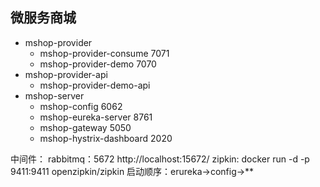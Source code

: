 ## 微服务商城
- mshop-provider
    - mshop-provider-consume  7071 
    - mshop-provider-demo   7070
- mshop-provider-api
    - mshop-provider-demo-api
- mshop-server
    - mshop-config  6062
    - mshop-eureka-server  8761
    - mshop-gateway   5050
    - mshop-hystrix-dashboard  2020
 
中间件：
rabbitmq：5672  http://localhost:15672/
zipkin:
docker run -d -p 9411:9411 openzipkin/zipkin
 启动顺序：erureka->config->**
 
